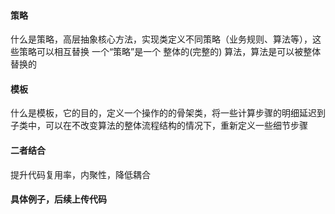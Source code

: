 #### 策略
什么是策略，高层抽象核心方法，实现类定义不同策略（业务规则、算法等），这些策略可以相互替换
一个“策略”是一个 整体的(完整的) 算法，算法是可以被整体替换的

#### 模板
什么是模板，它的目的，定义一个操作的的骨架类，将一些计算步骤的明细延迟到子类中，可以在不改变算法的整体流程结构的情况下，重新定义一些细节步骤

#### 二者结合
提升代码复用率，内聚性，降低耦合

#### 具体例子，后续上传代码
